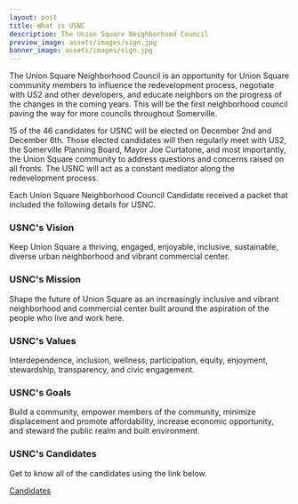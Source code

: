 ```yaml
---
layout: post
title: What is USNC
description: The Union Square Neighborhood Council
preview_image: assets/images/sign.jpg
banner_image: assets/images/sign.jpg
---
```


The Union Square Neighborhood Council is an opportunity for Union Square community members to influence the redevelopment process, negotiate with US2 and other developers, and educate neighbors on the progress of the changes in the coming years. This will be the first neighborhood council paving the way for more councils throughout Somerville. 

15 of the 46 candidates for USNC will be elected on December 2nd and December 6th. Those elected candidates will then regularly meet with US2, the Somerville Planning Board, Mayor Joe Curtatone, and most importantly, the Union Square community to address questions and concerns raised on all fronts. The USNC will act as a constant mediator along the redevelopment process. 

Each Union Square Neighborhood Council Candidate received a packet that included the following details for USNC. 

### USNC's Vision

Keep Union Square a thriving, engaged, enjoyable, inclusive, sustainable, diverse urban neighborhood and vibrant commercial center.

### USNC's Mission

Shape the future of Union Square as an increasingly inclusive and vibrant neighborhood and commercial center built around the aspiration of the people who live and work here.

### USNC's Values

Interdependence, inclusion, wellness, participation, equity, enjoyment, stewardship, transparency, and civic engagement.

### USNC's Goals

Build a community, empower members of the community, minimize displacement and promote affordability, increase economic opportunity, and steward the public realm and built environment.

### USNC's Candidates

Get to know all of the candidates using the link below.

[Candidates](http://unionsquareneighborhoodcouncil.org/candidates)